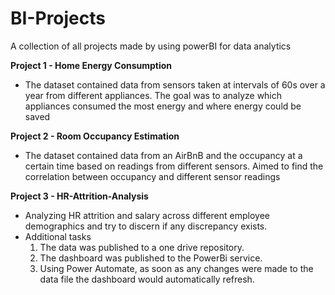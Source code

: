 # BI-Projects
A collection of all projects made by using powerBI for data analytics


**Project 1 - Home Energy Consumption**
  - The dataset contained data from sensors taken at intervals of 60s over a year from different appliances. The goal was to analyze which appliances consumed the most energy and where energy could be saved

**Project 2 - Room Occupancy Estimation**
  - The dataset contained data from an AirBnB and the occupancy at a certain time based on readings from different sensors. Aimed to find the correlation between occupancy and different sensor readings

**Project 3 - HR-Attrition-Analysis**
  - Analyzing HR attrition and salary across different employee demographics and try to discern if any discrepancy exists.
  - Additional tasks
      1. The data was published to a one drive repository.
      2. The dashboard was published to the PowerBi service.
      3. Using Power Automate, as soon as any changes were made to the data file the dashboard would automatically refresh.
